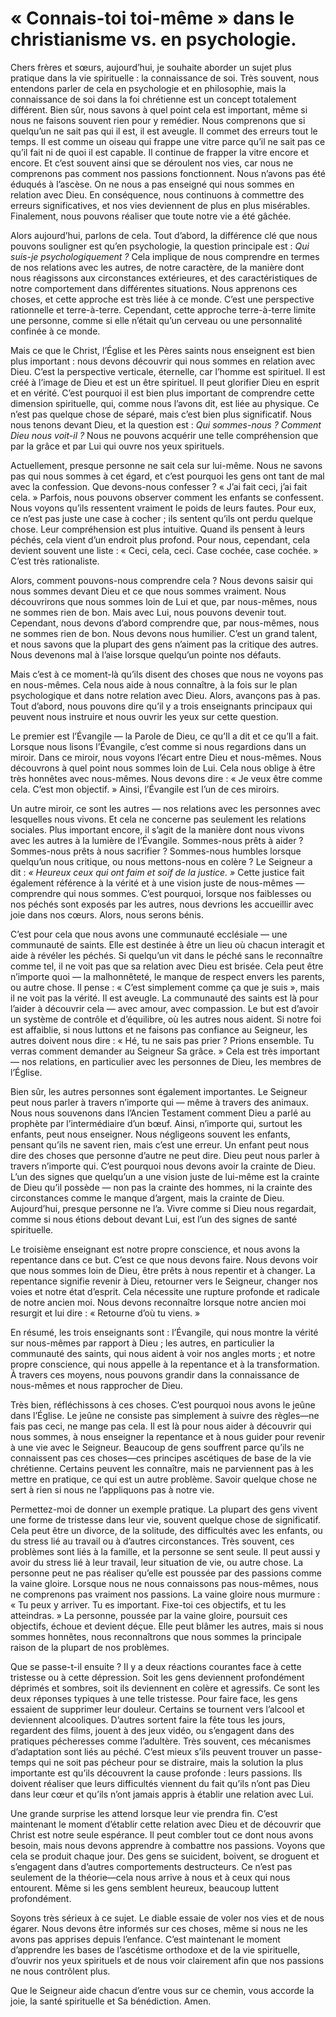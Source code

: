 # « Connais-toi toi-même » dans le christianisme vs. en psychologie.

Chers frères et sœurs, aujourd’hui, je souhaite aborder un sujet plus pratique dans la vie spirituelle : la connaissance de soi. Très souvent, nous entendons parler de cela en psychologie et en philosophie, mais la connaissance de soi dans la foi chrétienne est un concept totalement différent. Bien sûr, nous savons à quel point cela est important, même si nous ne faisons souvent rien pour y remédier. Nous comprenons que si quelqu’un ne sait pas qui il est, il est aveugle. Il commet des erreurs tout le temps. Il est comme un oiseau qui frappe une vitre parce qu’il ne sait pas ce qu’il fait ni de quoi il est capable. Il continue de frapper la vitre encore et encore. Et c’est souvent ainsi que se déroulent nos vies, car nous ne comprenons pas comment nos passions fonctionnent. Nous n’avons pas été éduqués à l’ascèse. On ne nous a pas enseigné qui nous sommes en relation avec Dieu. En conséquence, nous continuons à commettre des erreurs significatives, et nos vies deviennent de plus en plus misérables. Finalement, nous pouvons réaliser que toute notre vie a été gâchée.

Alors aujourd’hui, parlons de cela. Tout d’abord, la différence clé que nous pouvons souligner est qu’en psychologie, la question principale est : *Qui suis-je psychologiquement ?* Cela implique de nous comprendre en termes de nos relations avec les autres, de notre caractère, de la manière dont nous réagissons aux circonstances extérieures, et des caractéristiques de notre comportement dans différentes situations. Nous apprenons ces choses, et cette approche est très liée à ce monde. C’est une perspective rationnelle et terre-à-terre. Cependant, cette approche terre-à-terre limite une personne, comme si elle n’était qu’un cerveau ou une personnalité confinée à ce monde.

Mais ce que le Christ, l’Église et les Pères saints nous enseignent est bien plus important : nous devons découvrir qui nous sommes en relation avec Dieu. C’est la perspective verticale, éternelle, car l’homme est spirituel. Il est créé à l’image de Dieu et est un être spirituel. Il peut glorifier Dieu en esprit et en vérité. C’est pourquoi il est bien plus important de comprendre cette dimension spirituelle, qui, comme nous l’avons dit, est liée au physique. Ce n’est pas quelque chose de séparé, mais c’est bien plus significatif. Nous nous tenons devant Dieu, et la question est : *Qui sommes-nous ? Comment Dieu nous voit-il ?* Nous ne pouvons acquérir une telle compréhension que par la grâce et par Lui qui ouvre nos yeux spirituels.

Actuellement, presque personne ne sait cela sur lui-même. Nous ne savons pas qui nous sommes à cet égard, et c’est pourquoi les gens ont tant de mal avec la confession. Que devons-nous confesser ? « J’ai fait ceci, j’ai fait cela. » Parfois, nous pouvons observer comment les enfants se confessent. Nous voyons qu’ils ressentent vraiment le poids de leurs fautes. Pour eux, ce n’est pas juste une case à cocher ; ils sentent qu’ils ont perdu quelque chose. Leur compréhension est plus intuitive. Quand ils pensent à leurs péchés, cela vient d’un endroit plus profond. Pour nous, cependant, cela devient souvent une liste : « Ceci, cela, ceci. Case cochée, case cochée. » C’est très rationaliste.

Alors, comment pouvons-nous comprendre cela ? Nous devons saisir qui nous sommes devant Dieu et ce que nous sommes vraiment. Nous découvrirons que nous sommes loin de Lui et que, par nous-mêmes, nous ne sommes rien de bon. Mais avec Lui, nous pouvons devenir tout. Cependant, nous devons d’abord comprendre que, par nous-mêmes, nous ne sommes rien de bon. Nous devons nous humilier. C’est un grand talent, et nous savons que la plupart des gens n’aiment pas la critique des autres. Nous devenons mal à l’aise lorsque quelqu’un pointe nos défauts.

Mais c’est à ce moment-là qu’ils disent des choses que nous ne voyons pas en nous-mêmes. Cela nous aide à nous connaître, à la fois sur le plan psychologique et dans notre relation avec Dieu. Alors, avançons pas à pas. Tout d’abord, nous pouvons dire qu’il y a trois enseignants principaux qui peuvent nous instruire et nous ouvrir les yeux sur cette question.

Le premier est l’Évangile — la Parole de Dieu, ce qu’Il a dit et ce qu’Il a fait. Lorsque nous lisons l’Évangile, c’est comme si nous regardions dans un miroir. Dans ce miroir, nous voyons l’écart entre Dieu et nous-mêmes. Nous découvrons à quel point nous sommes loin de Lui. Cela nous oblige à être très honnêtes avec nous-mêmes. Nous devons dire : « Je veux être comme cela. C’est mon objectif. » Ainsi, l’Évangile est l’un de ces miroirs.

Un autre miroir, ce sont les autres — nos relations avec les personnes avec lesquelles nous vivons. Et cela ne concerne pas seulement les relations sociales. Plus important encore, il s’agit de la manière dont nous vivons avec les autres à la lumière de l’Évangile. Sommes-nous prêts à aider ? Sommes-nous prêts à nous sacrifier ? Sommes-nous humbles lorsque quelqu’un nous critique, ou nous mettons-nous en colère ? Le Seigneur a dit : *« Heureux ceux qui ont faim et soif de la justice. »* Cette justice fait également référence à la vérité et à une vision juste de nous-mêmes — comprendre qui nous sommes. C’est pourquoi, lorsque nos faiblesses ou nos péchés sont exposés par les autres, nous devrions les accueillir avec joie dans nos cœurs. Alors, nous serons bénis.

C’est pour cela que nous avons une communauté ecclésiale — une communauté de saints. Elle est destinée à être un lieu où chacun interagit et aide à révéler les péchés. Si quelqu’un vit dans le péché sans le reconnaître comme tel, il ne voit pas que sa relation avec Dieu est brisée. Cela peut être n’importe quoi — la malhonnêteté, le manque de respect envers les parents, ou autre chose. Il pense : « C’est simplement comme ça que je suis », mais il ne voit pas la vérité. Il est aveugle. La communauté des saints est là pour l’aider à découvrir cela — avec amour, avec compassion. Le but est d’avoir un système de contrôle et d’équilibre, où les autres nous aident. Si notre foi est affaiblie, si nous luttons et ne faisons pas confiance au Seigneur, les autres doivent nous dire : « Hé, tu ne sais pas prier ? Prions ensemble. Tu verras comment demander au Seigneur Sa grâce. » Cela est très important — nos relations, en particulier avec les personnes de Dieu, les membres de l’Église.

Bien sûr, les autres personnes sont également importantes. Le Seigneur peut nous parler à travers n’importe qui — même à travers des animaux. Nous nous souvenons dans l’Ancien Testament comment Dieu a parlé au prophète par l’intermédiaire d’un bœuf. Ainsi, n’importe qui, surtout les enfants, peut nous enseigner. Nous négligeons souvent les enfants, pensant qu’ils ne savent rien, mais c’est une erreur. Un enfant peut nous dire des choses que personne d’autre ne peut dire. Dieu peut nous parler à travers n’importe qui. C’est pourquoi nous devons avoir la crainte de Dieu. L’un des signes que quelqu’un a une vision juste de lui-même est la crainte de Dieu qu’il possède — non pas la crainte des hommes, ni la crainte des circonstances comme le manque d’argent, mais la crainte de Dieu. Aujourd’hui, presque personne ne l’a. Vivre comme si Dieu nous regardait, comme si nous étions debout devant Lui, est l’un des signes de santé spirituelle.

Le troisième enseignant est notre propre conscience, et nous avons la repentance dans ce but. C’est ce que nous devons faire. Nous devons voir que nous sommes loin de Dieu, être prêts à nous repentir et à changer. La repentance signifie revenir à Dieu, retourner vers le Seigneur, changer nos voies et notre état d’esprit. Cela nécessite une rupture profonde et radicale de notre ancien moi. Nous devons reconnaître lorsque notre ancien moi resurgit et lui dire : « Retourne d’où tu viens. »

En résumé, les trois enseignants sont : l’Évangile, qui nous montre la vérité sur nous-mêmes par rapport à Dieu ; les autres, en particulier la communauté des saints, qui nous aident à voir nos angles morts ; et notre propre conscience, qui nous appelle à la repentance et à la transformation. À travers ces moyens, nous pouvons grandir dans la connaissance de nous-mêmes et nous rapprocher de Dieu.

Très bien, réfléchissons à ces choses. C’est pourquoi nous avons le jeûne dans l’Église. Le jeûne ne consiste pas simplement à suivre des règles—ne fais pas ceci, ne mange pas cela. Il est là pour nous aider à découvrir qui nous sommes, à nous enseigner la repentance et à nous guider pour revenir à une vie avec le Seigneur. Beaucoup de gens souffrent parce qu’ils ne connaissent pas ces choses—ces principes ascétiques de base de la vie chrétienne. Certains peuvent les connaître, mais ne parviennent pas à les mettre en pratique, ce qui est un autre problème. Savoir quelque chose ne sert à rien si nous ne l’appliquons pas à notre vie.

Permettez-moi de donner un exemple pratique. La plupart des gens vivent une forme de tristesse dans leur vie, souvent quelque chose de significatif. Cela peut être un divorce, de la solitude, des difficultés avec les enfants, ou du stress lié au travail ou à d’autres circonstances. Très souvent, ces problèmes sont liés à la famille, et la personne se sent seule. Il peut aussi y avoir du stress lié à leur travail, leur situation de vie, ou autre chose. La personne peut ne pas réaliser qu’elle est poussée par des passions comme la vaine gloire. Lorsque nous ne nous connaissons pas nous-mêmes, nous ne comprenons pas vraiment nos passions. La vaine gloire nous murmure : « Tu peux y arriver. Tu es important. Fixe-toi ces objectifs, et tu les atteindras. » La personne, poussée par la vaine gloire, poursuit ces objectifs, échoue et devient déçue. Elle peut blâmer les autres, mais si nous sommes honnêtes, nous reconnaîtrons que nous sommes la principale raison de la plupart de nos problèmes.

Que se passe-t-il ensuite ? Il y a deux réactions courantes face à cette tristesse ou à cette dépression. Soit les gens deviennent profondément déprimés et sombres, soit ils deviennent en colère et agressifs. Ce sont les deux réponses typiques à une telle tristesse. Pour faire face, les gens essaient de supprimer leur douleur. Certains se tournent vers l’alcool et deviennent alcooliques. D’autres sortent faire la fête tous les jours, regardent des films, jouent à des jeux vidéo, ou s’engagent dans des pratiques pécheresses comme l’adultère. Très souvent, ces mécanismes d’adaptation sont liés au péché. C’est mieux s’ils peuvent trouver un passe-temps qui ne soit pas pécheur pour se distraire, mais la solution la plus importante est qu’ils découvrent la cause profonde : leurs passions. Ils doivent réaliser que leurs difficultés viennent du fait qu’ils n’ont pas Dieu dans leur cœur et qu’ils n’ont jamais appris à établir une relation avec Lui.

Une grande surprise les attend lorsque leur vie prendra fin. C’est maintenant le moment d’établir cette relation avec Dieu et de découvrir que Christ est notre seule espérance. Il peut combler tout ce dont nous avons besoin, mais nous devons apprendre à combattre nos passions. Voyons que cela se produit chaque jour. Des gens se suicident, boivent, se droguent et s’engagent dans d’autres comportements destructeurs. Ce n’est pas seulement de la théorie—cela nous arrive à nous et à ceux qui nous entourent. Même si les gens semblent heureux, beaucoup luttent profondément.

Soyons très sérieux à ce sujet. Le diable essaie de voler nos vies et de nous égarer. Nous devons être informés sur ces choses, même si nous ne les avons pas apprises depuis l’enfance. C’est maintenant le moment d’apprendre les bases de l’ascétisme orthodoxe et de la vie spirituelle, d’ouvrir nos yeux spirituels et de nous voir clairement afin que nos passions ne nous contrôlent plus.

Que le Seigneur aide chacun d’entre vous sur ce chemin, vous accorde la joie, la santé spirituelle et Sa bénédiction. Amen.

